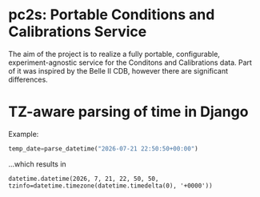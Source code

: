 # pc2s: Portable Conditions and Calibrations Service

The aim of the project is to realize a fully portable, configurable,
experiment-agnostic service for the Conditons and Calibrations data.
Part of it was inspired by the Belle II CDB, however there are significant
differences.

# TZ-aware parsing of time in Django
Example:
```python
temp_date=parse_datetime("2026-07-21 22:50:50+00:00")
```
...which results in
```
datetime.datetime(2026, 7, 21, 22, 50, 50, tzinfo=datetime.timezone(datetime.timedelta(0), '+0000'))
```

